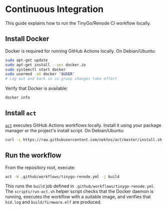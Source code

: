 # Continuous Integration

This guide explains how to run the TinyGo/Renode CI workflow locally.

## Install Docker

Docker is required for running GitHub Actions locally. On Debian/Ubuntu:

```sh
sudo apt-get update
sudo apt-get install --yes docker.io
sudo systemctl start docker
sudo usermod -aG docker "$USER"
# Log out and back in so group changes take effect
```

Verify that Docker is available:

```sh
docker info
```

## Install `act`

[`act`](https://github.com/nektos/act) executes GitHub Actions workflows locally.
Install it using your package manager or the project's install script. On Debian/Ubuntu:

```sh
curl -L https://raw.githubusercontent.com/nektos/act/master/install.sh | sudo bash
```

## Run the workflow

From the repository root, execute:

```sh
act -W .github/workflows/tinygo-renode.yml -j build
```

This runs the `build` job defined in `.github/workflows/tinygo-renode.yml`.
The `scripts/run-act.sh` helper script checks that the Docker daemon is
running, executes the workflow with a suitable image, and verifies that
`hid.log` and `build/firmware.elf` are produced.
